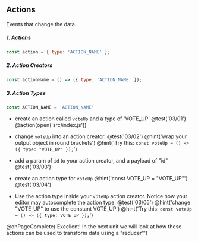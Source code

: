 ## Actions
Events that change the data.

##### 1. Actions
```js
const action = { type: 'ACTION_NAME' };
```

##### 2. Action Creators

```js
const actionName = () => ({ type: 'ACTION_NAME' });
```

##### 3. Action Types

```js
const ACTION_NAME = 'ACTION_NAME'
```

+ create an action called `voteUp` and a type of 'VOTE_UP'
@test('03/01')
@action(open('src/index.js'))

+ change `voteUp` into an action creator.
@test('03/02')
@hint('wrap your output object in round brackets')
@hint('Try this: `const voteUp = () => ({ type: "VOTE_UP" });`')

+ add a param of `id` to your action creator, and a payload of "id"
@test('03/03')

+ create an action type for `voteUp`
@hint('const VOTE_UP = "VOTE_UP"')
@test('03/04')

+ Use the action type inside your `voteUp` action creator. Notice how your editor may autocomplete the action type.
@test('03/05')
@hint('change "VOTE_UP" to use the constant VOTE_UP')
@hint('Try this: `const voteUp = () => ({ type: VOTE_UP });`')

@onPageComplete('Excellent! In the next unit we will look at how these actions can be used to transform data using a "reducer"')
